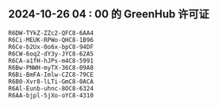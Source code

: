 ## 2024-10-26 04 : 00 的 GreenHub 许可证
```
R6DW-TYkZ-ZZc2-QFC8-6AA4
R6Ci-MEUK-RPWo-QHC8-1B96
R6Ce-b2Ux-0o6x-bpC8-94DF
R6CW-6oq2-dY3y-JYC8-62A5
R6CA-a1fH-hJPs-m4C8-5991
R6Bw-PNWH-myTX-36C8-09A8
R6Bi-BmFA-Imlw-CZC8-79CE
R6B0-Xvr8-lLTi-GmC8-0ACA
R6Al-Eunb-uhnc-8OC8-6324
R6AA-bjpl-5jXo-oYC8-4310
```
